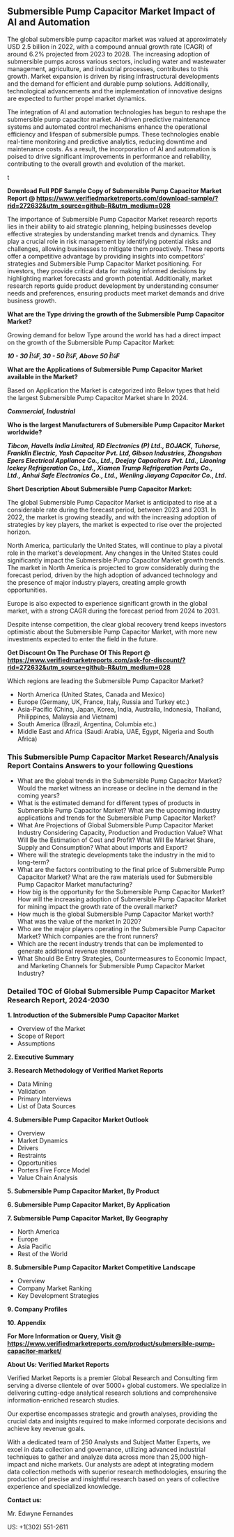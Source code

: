 <h2>Submersible Pump Capacitor Market Impact of AI and Automation</h2><p>The global submersible pump capacitor market was valued at approximately USD 2.5 billion in 2022, with a compound annual growth rate (CAGR) of around 6.2% projected from 2023 to 2028. The increasing adoption of submersible pumps across various sectors, including water and wastewater management, agriculture, and industrial processes, contributes to this growth. Market expansion is driven by rising infrastructural developments and the demand for efficient and durable pump solutions. Additionally, technological advancements and the implementation of innovative designs are expected to further propel market dynamics.</p><p>The integration of AI and automation technologies has begun to reshape the submersible pump capacitor market. AI-driven predictive maintenance systems and automated control mechanisms enhance the operational efficiency and lifespan of submersible pumps. These technologies enable real-time monitoring and predictive analytics, reducing downtime and maintenance costs. As a result, the incorporation of AI and automation is poised to drive significant improvements in performance and reliability, contributing to the overall growth and evolution of the market.</p>t</p><p id="" class=""><strong>Download Full PDF Sample Copy of Submersible Pump Capacitor Market Report @ <a href="https://www.verifiedmarketreports.com/download-sample/?rid=272632&utm_source=github-R&utm_medium=028" target="_blank">https://www.verifiedmarketreports.com/download-sample/?rid=272632&utm_source=github-R&utm_medium=028</a></strong></p><p>The importance of&nbsp;Submersible Pump Capacitor Market research reports lies in their ability to aid strategic planning, helping businesses develop effective strategies by understanding market trends and dynamics. They play a crucial role in risk management by identifying potential risks and challenges, allowing businesses to mitigate them proactively. These reports offer a competitive advantage by providing insights into competitors' strategies and Submersible Pump Capacitor Market positioning. For investors, they provide critical data for making informed decisions by highlighting market forecasts and growth potential. Additionally, market research reports guide product development by understanding consumer needs and preferences, ensuring products meet market demands and drive business growth.</p><p><strong>What are the&nbsp;Type driving the growth of the Submersible Pump Capacitor Market?</strong></p><p id="" class="">Growing demand for below Type around the world has had a direct impact on the growth of the Submersible Pump Capacitor Market:</p><em><strong>10 - 30 Î¼F, 30 - 50 Î¼F, Above 50 Î¼F</strong></em></p><strong>What are the&nbsp;Applications&nbsp;of Submersible Pump Capacitor Market available in the Market?</strong></p><p id="" class="">Based on Application the Market is categorized into Below types that held the largest Submersible Pump Capacitor Market share In 2024.</p><em><strong>Commercial, Industrial</strong></em></p><strong>Who is the largest Manufacturers of Submersible Pump Capacitor Market worldwide?</strong></p><p><em><strong>Tibcon, Havells India Limited, RD Electronics (P) Ltd., BOJACK, Tuhorse, Franklin Electric, Yash Capacitor Pvt. Ltd, Gibson Industries, Zhongshan Epers Electrical Appliance Co., Ltd., Deejay Capacitors Pvt. Ltd., Liaoning Icekey Refrigeration Co., Ltd., Xiamen Trump Refrigeration Parts Co., Ltd., Anhui Safe Electronics Co., Ltd., Wenling Jiayang Capacitor Co., Ltd.</strong></em></p><p id="" class=""><strong>Short Description About Submersible Pump Capacitor Market:</strong></p><p>The global Submersible Pump Capacitor Market is anticipated to rise at a considerable rate during the forecast period, between 2023 and 2031. In 2022, the market is growing steadily, and with the increasing adoption of strategies by key players, the market is expected to rise over the projected horizon.</p><p>North America, particularly the United States, will continue to play a pivotal role in the market's development. Any changes in the United States could significantly impact the Submersible Pump Capacitor Market growth trends. The market in North America is projected to grow considerably during the forecast period, driven by the high adoption of advanced technology and the presence of major industry players, creating ample growth opportunities.</p><p>Europe is also expected to experience significant growth in the global market, with a strong CAGR during the forecast period from 2024 to 2031.</p><p>Despite intense competition, the clear global recovery trend keeps investors optimistic about the Submersible Pump Capacitor Market, with more new investments expected to enter the field in the future.</p><p id="" class=""><strong>Get Discount On The Purchase Of This Report @ <a href="https://www.verifiedmarketreports.com/ask-for-discount/?rid=272632&utm_source=github-R&utm_medium=028" target="_blank">https://www.verifiedmarketreports.com/ask-for-discount/?rid=272632&utm_source=github-R&utm_medium=028</a></strong></p>Which regions are leading the Submersible Pump Capacitor Market?</p><ul><li>North America (United States, Canada and Mexico)</li><li>Europe (Germany, UK, France, Italy, Russia and Turkey etc.)</li><li>Asia-Pacific (China, Japan, Korea, India, Australia, Indonesia, Thailand, Philippines, Malaysia and Vietnam)</li><li>South America (Brazil, Argentina, Columbia etc.)</li><li>Middle East and Africa (Saudi Arabia, UAE, Egypt, Nigeria and South Africa)</li></ul><h3 id="" class="">This Submersible Pump Capacitor Market Research/Analysis Report Contains Answers to your following Questions</h3><ul><li>What are the global trends in the Submersible Pump Capacitor Market? Would the market witness an increase or decline in the demand in the coming years?</li><li>What is the estimated demand for different types of products in Submersible Pump Capacitor Market? What are the upcoming industry applications and trends for the Submersible Pump Capacitor Market?</li><li>What Are Projections of Global Submersible Pump Capacitor Market Industry Considering Capacity, Production and Production Value? What Will Be the Estimation of Cost and Profit? What Will Be Market Share, Supply and Consumption? What about imports and Export?</li><li>Where will the strategic developments take the industry in the mid to long-term?</li><li>What are the factors contributing to the final price of Submersible Pump Capacitor Market? What are the raw materials used for Submersible Pump Capacitor Market manufacturing?</li><li>How big is the opportunity for the Submersible Pump Capacitor Market? How will the increasing adoption of Submersible Pump Capacitor Market for mining impact the growth rate of the overall market?</li><li>How much is the global Submersible Pump Capacitor Market worth? What was the value of the market In 2020?</li><li>Who are the major players operating in the Submersible Pump Capacitor Market? Which companies are the front runners?</li><li>Which are the recent industry trends that can be implemented to generate additional revenue streams?</li><li>What Should Be Entry Strategies, Countermeasures to Economic Impact, and Marketing Channels for Submersible Pump Capacitor Market Industry?</li></ul><h3 id="" class="">Detailed TOC of Global Submersible Pump Capacitor Market Research Report, 2024-2030</h3><p id="" class=""><strong>1. Introduction of the Submersible Pump Capacitor Market</strong></p><ul><li>Overview of the Market</li><li>Scope of Report</li><li>Assumptions</li></ul><p id="" class=""><strong>2. Executive Summary</strong></p><p id="" class=""><strong>3. Research Methodology of Verified Market Reports</strong></p><ul><li>Data Mining</li><li>Validation</li><li>Primary Interviews</li><li>List of Data Sources</li></ul><p id="" class=""><strong>4. Submersible Pump Capacitor Market Outlook</strong></p><ul><li>Overview</li><li>Market Dynamics</li><li>Drivers</li><li>Restraints</li><li>Opportunities</li><li>Porters Five Force Model</li><li>Value Chain Analysis</li></ul><p id="" class=""><strong>5. Submersible Pump Capacitor Market, By Product</strong></p><p id="" class=""><strong>6. Submersible Pump Capacitor Market, By Application</strong></p><p id="" class=""><strong>7. Submersible Pump Capacitor Market, By Geography</strong></p><ul><li>North America</li><li>Europe</li><li>Asia Pacific</li><li>Rest of the World</li></ul><p id="" class=""><strong>8. Submersible Pump Capacitor Market Competitive Landscape</strong></p><ul><li>Overview</li><li>Company Market Ranking</li><li>Key Development Strategies</li></ul><p id="" class=""><strong>9. Company Profiles</strong></p><p id="" class=""><strong>10. Appendix</strong></p><p id="" class=""><strong>For More Information or Query, Visit @ <a href="https://www.verifiedmarketreports.com/product/submersible-pump-capacitor-market/" target="_blank">https://www.verifiedmarketreports.com/product/submersible-pump-capacitor-market/</a></strong></p><p id="" class=""><strong>About Us: Verified Market Reports</strong></p><p id="" class="">Verified Market Reports is a premier Global Research and Consulting firm serving a diverse clientele of over 5000+ global customers. We specialize in delivering cutting-edge analytical research solutions and comprehensive information-enriched research studies.</p><p id="" class="">Our expertise encompasses strategic and growth analyses, providing the crucial data and insights required to make informed corporate decisions and achieve key revenue goals.</p><p id="" class="">With a dedicated team of 250 Analysts and Subject Matter Experts, we excel in data collection and governance, utilizing advanced industrial techniques to gather and analyze data across more than 25,000 high-impact and niche markets. Our analysts are adept at integrating modern data collection methods with superior research methodologies, ensuring the production of precise and insightful research based on years of collective experience and specialized knowledge.</p><p id="" class=""><strong>Contact us:</strong></p><p id="" class="">Mr. Edwyne Fernandes</p><p id="" class="">US: +1(302) 551-2611</p>